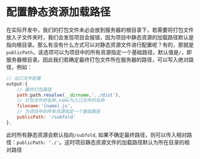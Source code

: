 # 配置静态资源加载路径

在实际开发中，我们的打包文件未必会放到服务器的根目录下，若需要将打包文件放入子文件夹时，我们会发现项目会报错，因为项目中静态资源的加载路径默认是指向根目录。那么有没有什么方式可以对静态资源文件进行配置呢？有的，那就是`publicPath`，该选项可以为项目中的所有资源指定一个基础路径，默认值是`/`，即服务器根目录。因此我们若确定最终打包文件所在服务器的路径，可以写入绝对路径，例如：

```javascript
// 出口文件配置
output:{
    // 最终打包路径
    path:path.resolve(__dirname,'../dist'),
    // 打包文件的名称,name为入口文件的名称
    filename:'[name].js',    
    // 为项目中的所有资源指定一个基础路径
    publicPath: '/subfold'
},
```

此时所有静态资源会默认指向`/subfold`, 如果不确定最终路径，则可以传入相对路径：`publicPath: './'`。这时项目静态资源文件的加载路径默认为所在目录的相对路径

